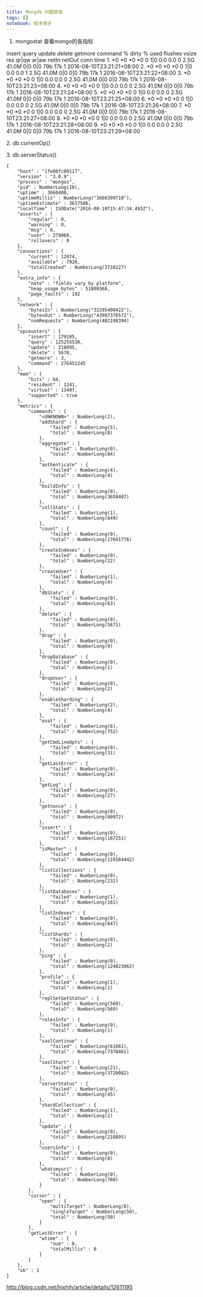 ```yaml
---
title: Mongdb 问题排查
tags: []
notebook: 技术相关
---
```


  1. mongostat 查看mongo的各指标

  


insert query update delete getmore command % dirty % used flushes vsize res qr|qw ar|aw netIn netOut conn time 1. *0 *0 *0 *0 0 1|0 0.0 0.0 0 2.5G 41.0M 0|0 0|0 79b 17k 1 2016-08-10T23:21:21+08:00 2. *0 *0 *0 *0 0 1|0 0.0 0.0 1 2.5G 41.0M 0|0 0|0 79b 17k 1 2016-08-10T23:21:22+08:00 3. *0 *0 *0 *0 0 1|0 0.0 0.0 0 2.5G 41.0M 0|0 0|0 79b 17k 1 2016-08-10T23:21:23+08:00 4. *0 *0 *0 *0 0 1|0 0.0 0.0 0 2.5G 41.0M 0|0 0|0 79b 17k 1 2016-08-10T23:21:24+08:00 5. *0 *0 *0 *0 0 1|0 0.0 0.0 0 2.5G 41.0M 0|0 0|0 79b 17k 1 2016-08-10T23:21:25+08:00 6. *0 *0 *0 *0 0 1|0 0.0 0.0 0 2.5G 41.0M 0|0 0|0 79b 17k 1 2016-08-10T23:21:26+08:00 7. *0 *0 *0 *0 0 1|0 0.0 0.0 0 2.5G 41.0M 0|0 0|0 79b 17k 1 2016-08-10T23:21:27+08:00 8. *0 *0 *0 *0 0 1|0 0.0 0.0 0 2.5G 41.0M 0|0 0|0 79b 17k 1 2016-08-10T23:21:28+08:00 9. *0 *0 *0 *0 0 1|0 0.0 0.0 0 2.5G 41.0M 0|0 0|0 79b 17k 1 2016-08-10T23:21:29+08:00

2\. db.currentOp()

3\. db.serverStatus()
    
    
    
    {
        "host" : "1fe08fc00117",
        "version" : "3.0.9",
        "process" : "mongos",
        "pid" : NumberLong(18),
        "uptime" : 3660400,
        "uptimeMillis" : NumberLong("3660399710"),
        "uptimeEstimate" : 3637506,
        "localTime" : ISODate("2016-08-10T15:47:34.493Z"),
        "asserts" : {
            "regular" : 0,
            "warning" : 0,
            "msg" : 0,
            "user" : 279060,
            "rollovers" : 0
        },
        "connections" : {
            "current" : 12074,
            "available" : 7926,
            "totalCreated" : NumberLong(3728227)
        },
        "extra_info" : {
            "note" : "fields vary by platform",
            "heap_usage_bytes" : 51808568,
            "page_faults" : 192
        },
        "network" : {
            "bytesIn" : NumberLong("32295400422"),
            "bytesOut" : NumberLong("43987376572"),
            "numRequests" : NumberLong(402198394)
        },
        "opcounters" : {
            "insert" : 179105,
            "query" : 125255536,
            "update" : 218895,
            "delete" : 5670,
            "getmore" : 3,
            "command" : 276452245
        },
        "mem" : {
            "bits" : 64,
            "resident" : 1241,
            "virtual" : 13497,
            "supported" : true
        },
        "metrics" : {
            "commands" : {
                "<UNKNOWN>" : NumberLong(2),
                "addShard" : {
                    "failed" : NumberLong(5),
                    "total" : NumberLong(8)
                },
                "aggregate" : {
                    "failed" : NumberLong(0),
                    "total" : NumberLong(84)
                },
                "authenticate" : {
                    "failed" : NumberLong(4),
                    "total" : NumberLong(4)
                },
                "buildInfo" : {
                    "failed" : NumberLong(0),
                    "total" : NumberLong(3658407)
                },
                "collStats" : {
                    "failed" : NumberLong(1),
                    "total" : NumberLong(649)
                },
                "count" : {
                    "failed" : NumberLong(9),
                    "total" : NumberLong(17641776)
                },
                "createIndexes" : {
                    "failed" : NumberLong(0),
                    "total" : NumberLong(22)
                },
                "createUser" : {
                    "failed" : NumberLong(1),
                    "total" : NumberLong(4)
                },
                "dbStats" : {
                    "failed" : NumberLong(0),
                    "total" : NumberLong(63)
                },
                "delete" : {
                    "failed" : NumberLong(0),
                    "total" : NumberLong(5671)
                },
                "drop" : {
                    "failed" : NumberLong(0),
                    "total" : NumberLong(9)
                },
                "dropDatabase" : {
                    "failed" : NumberLong(0),
                    "total" : NumberLong(1)
                },
                "dropUser" : {
                    "failed" : NumberLong(0),
                    "total" : NumberLong(2)
                },
                "enableSharding" : {
                    "failed" : NumberLong(2),
                    "total" : NumberLong(4)
                },
                "eval" : {
                    "failed" : NumberLong(6),
                    "total" : NumberLong(752)
                },
                "getCmdLineOpts" : {
                    "failed" : NumberLong(0),
                    "total" : NumberLong(31)
                },
                "getLastError" : {
                    "failed" : NumberLong(0),
                    "total" : NumberLong(24)
                },
                "getLog" : {
                    "failed" : NumberLong(0),
                    "total" : NumberLong(27)
                },
                "getnonce" : {
                    "failed" : NumberLong(0),
                    "total" : NumberLong(60972)
                },
                "insert" : {
                    "failed" : NumberLong(0),
                    "total" : NumberLong(167251)
                },
                "isMaster" : {
                    "failed" : NumberLong(0),
                    "total" : NumberLong(119164442)
                },
                "listCollections" : {
                    "failed" : NumberLong(0),
                    "total" : NumberLong(232)
                },
                "listDatabases" : {
                    "failed" : NumberLong(1),
                    "total" : NumberLong(161)
                },
                "listIndexes" : {
                    "failed" : NumberLong(0),
                    "total" : NumberLong(647)
                },
                "listShards" : {
                    "failed" : NumberLong(0),
                    "total" : NumberLong(2)
                },
                "ping" : {
                    "failed" : NumberLong(0),
                    "total" : NumberLong(124823862)
                },
                "profile" : {
                    "failed" : NumberLong(1),
                    "total" : NumberLong(1)
                },
                "replSetGetStatus" : {
                    "failed" : NumberLong(569),
                    "total" : NumberLong(569)
                },
                "rolesInfo" : {
                    "failed" : NumberLong(0),
                    "total" : NumberLong(1)
                },
                "saslContinue" : {
                    "failed" : NumberLong(61661),
                    "total" : NumberLong(7378461)
                },
                "saslStart" : {
                    "failed" : NumberLong(21),
                    "total" : NumberLong(3720082)
                },
                "serverStatus" : {
                    "failed" : NumberLong(0),
                    "total" : NumberLong(45)
                },
                "shardCollection" : {
                    "failed" : NumberLong(1),
                    "total" : NumberLong(2)
                },
                "update" : {
                    "failed" : NumberLong(0),
                    "total" : NumberLong(218895)
                },
                "usersInfo" : {
                    "failed" : NumberLong(0),
                    "total" : NumberLong(8)
                },
                "whatsmyuri" : {
                    "failed" : NumberLong(0),
                    "total" : NumberLong(760)
                }
            },
            "cursor" : {
                "open" : {
                    "multiTarget" : NumberLong(0),
                    "singleTarget" : NumberLong(50),
                    "total" : NumberLong(50)
                }
            },
            "getLastError" : {
                "wtime" : {
                    "num" : 0,
                    "totalMillis" : 0
                }
            }
        },
        "ok" : 1
    }
    
    
    
http://blog.csdn.net/hjxhjh/article/details/12611195